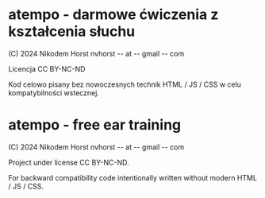 # atempo - darmowe ćwiczenia z kształcenia słuchu

(C) 2024 Nikodem Horst nvhorst -- at -- gmail -- com

Licencja CC BY-NC-ND

Kod celowo pisany bez nowoczesnych technik HTML / JS / CSS w celu kompatybilności wstecznej.

# atempo - free ear training

(C) 2024 Nikodem Horst  nvhorst -- at -- gmail -- com

Project under license CC BY-NC-ND.

For backward compatibility code intentionally written without modern HTML / JS / CSS.
